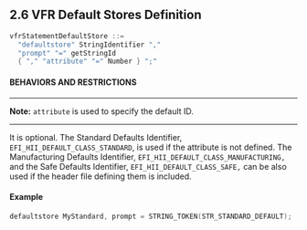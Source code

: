 <!--- @file
  2.6 VFR Default Stores Definition

  Copyright (c) 2007-2017, Intel Corporation. All rights reserved.<BR>

  Redistribution and use in source (original document form) and 'compiled'
  forms (converted to PDF, epub, HTML and other formats) with or without
  modification, are permitted provided that the following conditions are met:

  1) Redistributions of source code (original document form) must retain the
     above copyright notice, this list of conditions and the following
     disclaimer as the first lines of this file unmodified.

  2) Redistributions in compiled form (transformed to other DTDs, converted to
     PDF, epub, HTML and other formats) must reproduce the above copyright
     notice, this list of conditions and the following disclaimer in the
     documentation and/or other materials provided with the distribution.

  THIS DOCUMENTATION IS PROVIDED BY TIANOCORE PROJECT "AS IS" AND ANY EXPRESS OR
  IMPLIED WARRANTIES, INCLUDING, BUT NOT LIMITED TO, THE IMPLIED WARRANTIES OF
  MERCHANTABILITY AND FITNESS FOR A PARTICULAR PURPOSE ARE DISCLAIMED. IN NO
  EVENT SHALL TIANOCORE PROJECT  BE LIABLE FOR ANY DIRECT, INDIRECT, INCIDENTAL,
  SPECIAL, EXEMPLARY, OR CONSEQUENTIAL DAMAGES (INCLUDING, BUT NOT LIMITED TO,
  PROCUREMENT OF SUBSTITUTE GOODS OR SERVICES; LOSS OF USE, DATA, OR PROFITS;
  OR BUSINESS INTERRUPTION) HOWEVER CAUSED AND ON ANY THEORY OF LIABILITY,
  WHETHER IN CONTRACT, STRICT LIABILITY, OR TORT (INCLUDING NEGLIGENCE OR
  OTHERWISE) ARISING IN ANY WAY OUT OF THE USE OF THIS DOCUMENTATION, EVEN IF
  ADVISED OF THE POSSIBILITY OF SUCH DAMAGE.

-->

## 2.6 VFR Default Stores Definition

```c
vfrStatementDefaultStore ::=
  "defaultstore" StringIdentifier "," 
  "prompt" "=" getStringId
  { "," "attribute" "=" Number } ";"
```

#### BEHAVIORS AND RESTRICTIONS

**********
**Note:** `attribute` is used to specify the default ID.
**********

It is optional. The Standard Defaults Identifier,
`EFI_HII_DEFAULT_CLASS_STANDARD`, is used if the attribute is not defined. The
Manufacturing Defaults Identifier, `EFI_HII_DEFAULT_CLASS_MANUFACTURING,` and
the Safe Defaults Identifier, `EFI_HII_DEFAULT_CLASS_SAFE,` can be also used if
the header file defining them is included.

#### Example

```c
defaultstore MyStandard, prompt = STRING_TOKEN(STR_STANDARD_DEFAULT);
```
